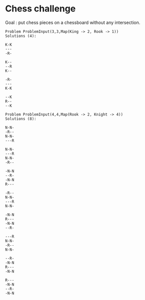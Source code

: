 # Chess challenge

Goal : put chess pieces on a chessboard without any intersection.

```
Problem ProblemInput(3,3,Map(King -> 2, Rook -> 1))
Solutions (4):

K-K
---
-R-

K--
--R
K--

-R-
---
K-K

--K
R--
--K

Problem ProblemInput(4,4,Map(Rook -> 2, Knight -> 4))
Solutions (8):

N-N-
-R--
N-N-
---R

N-N-
---R
N-N-
-R--

-N-N
--R-
-N-N
R---

-R--
N-N-
---R
N-N-

-N-N
R---
-N-N
--R-

---R
N-N-
-R--
N-N-

--R-
-N-N
R---
-N-N

R---
-N-N
--R-
-N-N

```
